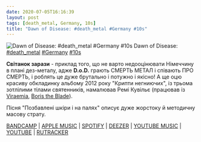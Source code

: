 ```yaml
---
date: 2020-07-05T16:16:39
layout: post
tags: [death_metal, Germany, 10s]
title: "Dawn of Disease: #death_metal #Germany #10s"
---
```

![Dawn of Disease: #death_metal #Germany #10s](https://res.cloudinary.com/vast-space-unexplored/image/upload/q_auto,dpr_auto,w_auto/photos/photo_1015_05-07-2020_16-16-39.jpg)
Dawn of Disease: [#death_metal](/tags/#death_metal) [#Germany](/tags/#Germany) [#10s](/tags/#10s)

**Світанок зарази** - приклад того, що не варто недооцінювати Німеччину в плані дез-металу, адже **D.o.D.** грають СМЕРТЬ МЕТАЛ і співають ПРО СМЕРТЬ, і роблять це дуже брутально і потужно і якісно! А ще оцю красиву обкладинку альбому 2012 року &quot;Крипти негниючих&quot;, із трьома зотлілими тілами святенників, намалював Ремі Кувільє (працював із [Viraemia](/2020-03-02-viraemia--technical-brutal-death-metal-usa-arizona), [Boris the Blade](/2020-06-22-boris-the-blade--deathcore-australia-10s-)).

Пісня &quot;Позбавлені шкіри і на палях&quot; описує дуже жорстоку й методичну масову страту.

[BANDCAMP](https://dawnofdisease.bandcamp.com/album/crypts-of-the-unrotten) \| [APPLE MUSIC](https://music.apple.com/ru/album/crypts-of-the-unrotten/901742496) \| [SPOTIFY](https://open.spotify.com/album/4pjUJEJo7VxWLQpVOKKz3w) \| [DEEZER](https://www.deezer.com/album/8186936?utm_source=deezer&amp;utm_content=album-8186936&amp;utm_term=1601611822_1593954877&amp;utm_medium=web) \| [YOUTUBE MUSIC](https://music.youtube.com/playlist?list=OLAK5uy_l5k_y8tX71rQ9cGA3ZX0d9dAjsR9we9Rs) \| [YOUTUBE](https://www.youtube.com/playlist?list=OLAK5uy_l8fzWJ0aWDMcidM_UiEdovjK6YNWv_VwA) \| [RUTRACKER](https://rutracker.org/forum/viewtopic.php?t=5246069)